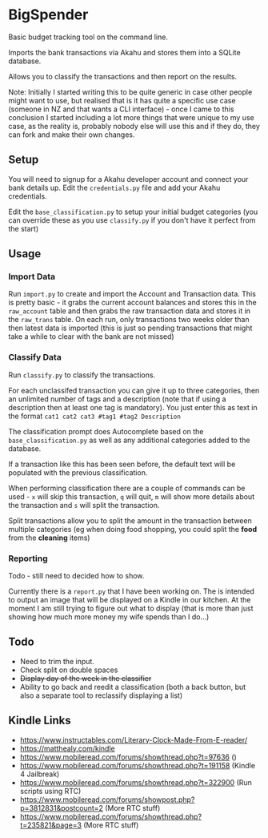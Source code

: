 # BigSpender

Basic budget tracking tool on the command line.

Imports the bank transactions via Akahu and stores them into a SQLite database.

Allows you to classify the transactions and then report on the results.

Note: Initially I started writing this to be quite generic in case other people might want to use, but realised that is it has quite a specific use case (someone in NZ and that wants a CLI interface) - once I came to this conclusion I started including a lot more things that were unique to my use case, as the reality is, probably nobody else will use this and if they do, they can fork and make their own changes.

## Setup

You will need to signup for a Akahu developer account and connect your bank details up. Edit the `credentials.py` file and add your Akahu credentials.

Edit the `base_classification.py` to setup your initial budget categories (you can override these as you use `classify.py` if you don't have it perfect from the start)

## Usage

### Import Data

Run `import.py` to create and import the Account and Transaction data. This is pretty basic - it grabs the current account balances and stores this in the `raw_account` table and then grabs the raw transaction data and stores it in the `raw_trans` table. On each run, only transactions two weeks older than then latest data is imported (this is just so pending transactions that might take a while to clear with the bank are not missed)

### Classify Data

Run `classify.py` to classify the transactions.

For each unclassifed transaction you can give it up to three categories, then an unlimited number of tags and a description (note that if using a description then at least one tag is mandatory). You just enter this as text in the format `cat1 cat2 cat3 #tag1 #tag2 Description`

The classification prompt does Autocomplete based on the `base_classification.py` as well as any additional categories added to the database.

If a transaction like this has been seen before, the default text will be populated with the previous classification.

When performing classification there are a couple of commands can be used - `x` will skip this transaction, `q` will quit, `m` will show more details about the transaction and `s` will split the transaction.

Split transactions allow you to split the amount in the transaction between multiple categories (eg when doing food shopping, you could split the __food__ from the __cleaning__ items)

### Reporting

Todo - still need to decided how to show.

Currently there is a `report.py` that I have been working on. The is intended to output an image that will be displayed on a Kindle in our kitchen. At the moment I am still trying to figure out what to display (that is more than just showing how much more money my wife spends than I do...)


## Todo

- Need to trim the input.
- Check split on double spaces
- ~~Display day of the week in the classifier~~
- Ability to go back and reedit a classification (both a back button, but also a separate tool to reclassify displaying a list)


## Kindle Links

- https://www.instructables.com/Literary-Clock-Made-From-E-reader/
- https://matthealy.com/kindle
- https://www.mobileread.com/forums/showthread.php?t=97636 ()
- https://www.mobileread.com/forums/showthread.php?t=191158 (Kindle 4 Jailbreak)
- https://www.mobileread.com/forums/showthread.php?t=322900 (Run scripts using RTC)
- https://www.mobileread.com/forums/showpost.php?p=3812831&postcount=2 (More RTC stuff)
- https://www.mobileread.com/forums/showthread.php?t=235821&page=3 (More RTC stuff)
